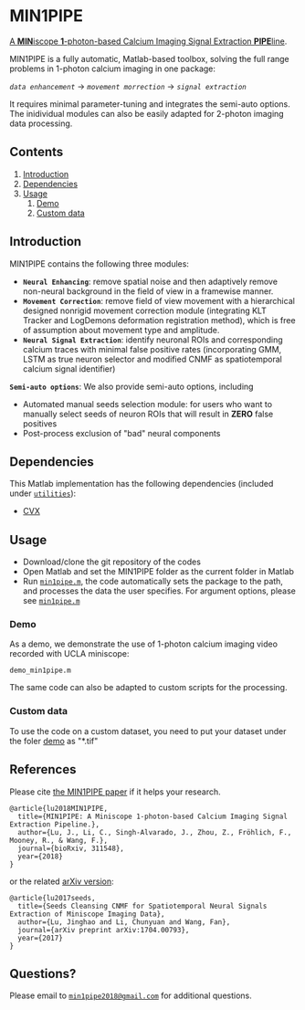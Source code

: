 # MIN1PIPE
[A **MIN**iscope **1**-photon-based Calcium Imaging Signal Extraction **PIPE**line](https://www.biorxiv.org/content/early/2018/04/30/311548). 

MIN1PIPE is a fully automatic, Matlab-based toolbox, solving the full range problems in 1-photon calcium imaging in one package:

*`data enhancement`* &rarr; *`movement morrection`* &rarr; *`signal extraction`*

It requires minimal parameter-tuning and integrates the semi-auto options. The inidividual modules can also be easily adapted for 2-photon imaging data processing.

## Contents
1. [Introduction](#introduction)
2. [Dependencies](#dependencies)
3. [Usage](#usage)
    1. [Demo](#demo)
    2. [Custom data](#custom-data)

## Introduction
MIN1PIPE contains the following three modules:
- **`Neural Enhancing`**: remove spatial noise and then adaptively remove non-neural background in the field of view in a framewise manner.
- **`Movement Correction`**: remove field of view movement with a hierarchical designed nonrigid movement correction module (integrating KLT Tracker and LogDemons deformation registration method), which is free of assumption about movement type and amplitude.
- **`Neural Signal Extraction`**: identify neuronal ROIs and corresponding calcium traces with minimal false positive rates (incorporating GMM, LSTM as true neuron selector and modified CNMF as spatiotemporal calcium signal identifier)

**`Semi-auto options`**: We also provide semi-auto options, including
  - Automated manual seeds selection module: for users who want to manually select seeds of neuron ROIs that will result in **ZERO** false positives
  - Post-process exclusion of "bad" neural components
  
## Dependencies
This Matlab implementation has the following dependencies (included under [`utilities`](./utilities)):
- [CVX](http://cvxr.com/cvx/)

## Usage
- Download/clone the git repository of the codes
- Open Matlab and set the MIN1PIPE folder as the current folder in Matlab
- Run [`min1pipe.m`](./min1pipe.m), the code automatically sets the package to the path, and processes the data the user specifies. For argument options, please see [`min1pipe.m`](./min1pipe.m)

### Demo
As a demo, we demonstrate the use of 1-photon calcium imaging video recorded with UCLA miniscope:
```
demo_min1pipe.m
```
The same code can also be adapted to custom scripts for the processing.

### Custom data
To use the code on a custom dataset, you need to put your dataset under the foler [demo](./demo) as "*.tif"
  
## References
Please cite [the MIN1PIPE paper](https://www.biorxiv.org/content/early/2018/04/30/311548) if it helps your research.
```
@article{lu2018MIN1PIPE,
  title={MIN1PIPE: A Miniscope 1-photon-based Calcium Imaging Signal Extraction Pipeline.},
  author={Lu, J., Li, C., Singh-Alvarado, J., Zhou, Z., Fröhlich, F., Mooney, R., & Wang, F.},
  journal={bioRxiv, 311548},
  year={2018}
}
```
or the related [arXiv version](https://arxiv.org/abs/1704.00793):
```
@article{lu2017seeds,
  title={Seeds Cleansing CNMF for Spatiotemporal Neural Signals Extraction of Miniscope Imaging Data},
  author={Lu, Jinghao and Li, Chunyuan and Wang, Fan},
  journal={arXiv preprint arXiv:1704.00793},
  year={2017}
}
```

## Questions?
Please email to [`min1pipe2018@gmail.com`](mailto:min1pipe2018@gmail.com) for additional questions.
